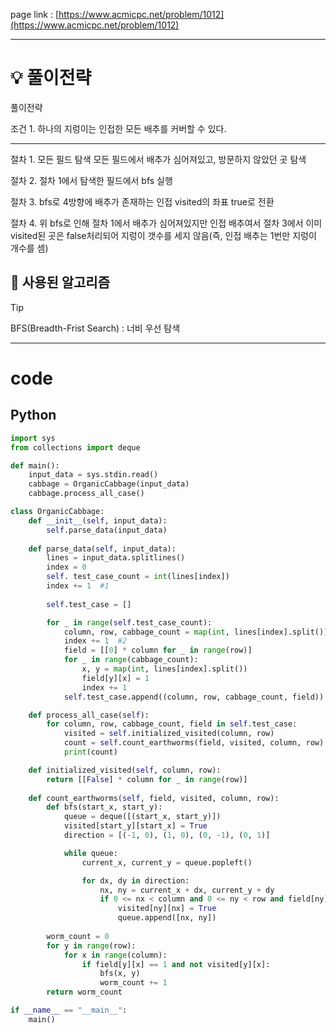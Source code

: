 page link : [https://www.acmicpc.net/problem/1012](https://www.acmicpc.net/problem/1012)

---

# 💡 풀이전략

풀이전략

조건 1. 하나의 지렁이는 인접한 모든 배추를 커버할 수 있다.

---

절차 1. 모든 필드 탐색
모든 필드에서 배추가 심어져있고, 방문하지 않았던 곳 탐색

절차 2. 절차 1에서 탐색한 필드에서 bfs 실행

절차 3. bfs로 4방향에 배추가 존재하는 인접 visited의 좌표 true로 전환

절차 4. 위 bfs로 인해 절차 1에서 배추가 심어져있지만 인접 배추여서 절차 3에서 이미 visited된 곳은 false처리되어 지렁이 갯수를 세지 않음(즉, 인접 배추는 1번만 지렁이 개수를 셈)


## 🎨 사용된 알고리즘

> [!tip]
> BFS(Breadth-Frist Search) : 너비 우선 탐색

---

# code

## Python

```python
import sys
from collections import deque

def main():
    input_data = sys.stdin.read()
    cabbage = OrganicCabbage(input_data)
    cabbage.process_all_case()

class OrganicCabbage:
    def __init__(self, input_data):
        self.parse_data(input_data)
    
    def parse_data(self, input_data):
        lines = input_data.splitlines()
        index = 0
        self. test_case_count = int(lines[index])
        index += 1  #1
        
        self.test_case = []

        for _ in range(self.test_case_count):
            column, row, cabbage_count = map(int, lines[index].split())
            index += 1  #2
            field = [[0] * column for _ in range(row)]
            for _ in range(cabbage_count):
                x, y = map(int, lines[index].split())
                field[y][x] = 1
                index += 1
            self.test_case.append((column, row, cabbage_count, field))

    def process_all_case(self):
        for column, row, cabbage_count, field in self.test_case:
            visited = self.initialized_visited(column, row)
            count = self.count_earthworms(field, visited, column, row)
            print(count)

    def initialized_visited(self, column, row):
        return [[False] * column for _ in range(row)]
    
    def count_earthworms(self, field, visited, column, row):
        def bfs(start_x, start_y):
            queue = deque([(start_x, start_y)])
            visited[start_y][start_x] = True
            direction = [(-1, 0), (1, 0), (0, -1), (0, 1)]

            while queue:
                current_x, current_y = queue.popleft()

                for dx, dy in direction:
                    nx, ny = current_x + dx, current_y + dy
                    if 0 <= nx < column and 0 <= ny < row and field[ny][nx] == 1 and not visited[ny][nx]:
                        visited[ny][nx] = True
                        queue.append([nx, ny])
        
        worm_count = 0
        for y in range(row):
            for x in range(column):
                if field[y][x] == 1 and not visited[y][x]:
                    bfs(x, y)
                    worm_count += 1
        return worm_count

if __name__ == "__main__":
    main()
```
